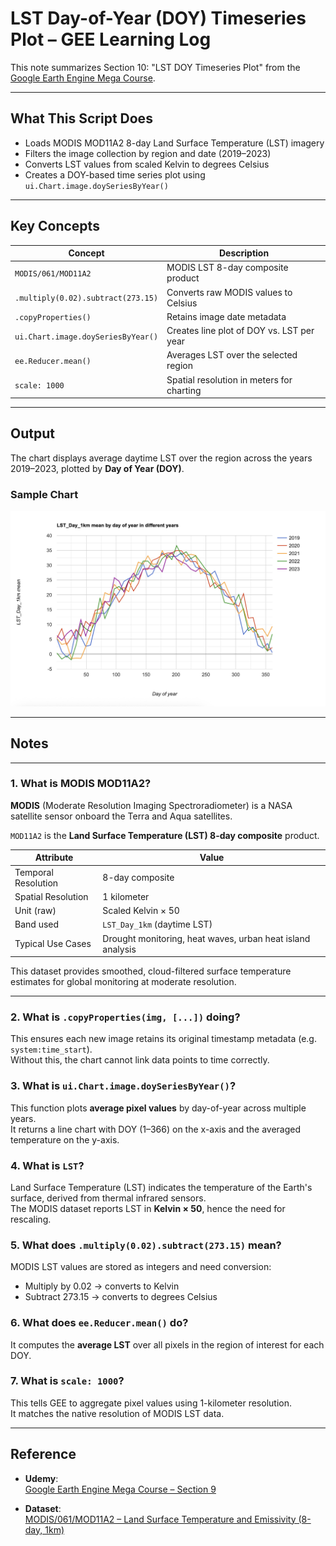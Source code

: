 # LST Day-of-Year (DOY) Timeseries Plot – GEE Learning Log

This note summarizes Section 10: "LST DOY Timeseries Plot" from the [Google Earth Engine Mega Course](https://www.udemy.com/course/google-earth-engine-gis-remote-sensing/learn/lecture/42661810#overview).

---

## What This Script Does

- Loads MODIS MOD11A2 8-day Land Surface Temperature (LST) imagery
- Filters the image collection by region and date (2019–2023)
- Converts LST values from scaled Kelvin to degrees Celsius
- Creates a DOY-based time series plot using `ui.Chart.image.doySeriesByYear()`

---

## Key Concepts

| Concept                           | Description |
|-----------------------------------|-------------|
| `MODIS/061/MOD11A2`               | MODIS LST 8-day composite product |
| `.multiply(0.02).subtract(273.15)`| Converts raw MODIS values to Celsius |
| `.copyProperties()`               | Retains image date metadata |
| `ui.Chart.image.doySeriesByYear()`| Creates line plot of DOY vs. LST per year |
| `ee.Reducer.mean()`               | Averages LST over the selected region |
| `scale: 1000`                     | Spatial resolution in meters for charting |

---

## Output

The chart displays average daytime LST over the region across the years 2019–2023, plotted by **Day of Year (DOY)**.

### Sample Chart
![](chart_lst_doy_timeseries_2019-2023_roi.png)

---

## Notes
---

### 1. What is MODIS MOD11A2?

**MODIS** (Moderate Resolution Imaging Spectroradiometer) is a NASA satellite sensor onboard the Terra and Aqua satellites.

`MOD11A2` is the **Land Surface Temperature (LST) 8-day composite** product.

| Attribute              | Value                          |
|------------------------|--------------------------------|
| Temporal Resolution    | 8-day composite                |
| Spatial Resolution     | 1 kilometer                    |
| Unit (raw)             | Scaled Kelvin × 50             |
| Band used              | `LST_Day_1km` (daytime LST)    |
| Typical Use Cases      | Drought monitoring, heat waves, urban heat island analysis |

This dataset provides smoothed, cloud-filtered surface temperature estimates for global monitoring at moderate resolution.

---

### 2. What is `.copyProperties(img, [...])` doing?

This ensures each new image retains its original timestamp metadata (e.g. `system:time_start`).  
Without this, the chart cannot link data points to time correctly.

### 3. What is `ui.Chart.image.doySeriesByYear()`?

This function plots **average pixel values** by day-of-year across multiple years.  
It returns a line chart with DOY (1–366) on the x-axis and the averaged temperature on the y-axis.

### 4. What is `LST`?

Land Surface Temperature (LST) indicates the temperature of the Earth's surface, derived from thermal infrared sensors.  
The MODIS dataset reports LST in **Kelvin × 50**, hence the need for rescaling.

### 5. What does `.multiply(0.02).subtract(273.15)` mean?

MODIS LST values are stored as integers and need conversion:
- Multiply by 0.02 → converts to Kelvin
- Subtract 273.15 → converts to degrees Celsius

### 6. What does `ee.Reducer.mean()` do?

It computes the **average LST** over all pixels in the region of interest for each DOY.

### 7. What is `scale: 1000`?

This tells GEE to aggregate pixel values using 1-kilometer resolution.  
It matches the native resolution of MODIS LST data.

---

## Reference

- **Udemy**:  
  [Google Earth Engine Mega Course – Section 9](https://www.udemy.com/course/google-earth-engine-gis-remote-sensing/learn/lecture/42661810#overview)

- **Dataset**:  
  [MODIS/061/MOD11A2 – Land Surface Temperature and Emissivity (8-day, 1km)](https://developers.google.com/earth-engine/datasets/catalog/MODIS_061_MOD11A2)
